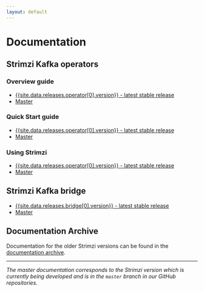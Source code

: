 ```yaml
---
layout: default
---
```


# Documentation

## Strimzi Kafka operators

### Overview guide

* [{{site.data.releases.operator[0].version}} - latest stable release](/docs/overview/latest/)
* [Master](/docs/overview/master/)

### Quick Start guide

* [{{site.data.releases.operator[0].version}} - latest stable release](/docs/quickstart/latest/)
* [Master](/docs/quickstart/master/)

### Using Strimzi

* [{{site.data.releases.operator[0].version}} - latest stable release](/docs/latest/)
* [Master](/docs/master/)

## Strimzi Kafka bridge

* [{{site.data.releases.bridge[0].version}} - latest stable release](/docs/bridge/latest/)
* [Master](/docs/bridge/master/)

## Documentation Archive

Documentation for the older Strimzi versions can be found in the [documentation archive](/documentation/archive).

-----

_The master documentation corresponds to the Strimzi version which is currently being developed and is in the `master` branch in our GitHub repositories._